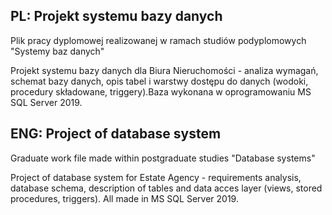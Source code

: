 ## PL: Projekt systemu bazy danych
Plik pracy dyplomowej realizowanej w ramach studiów podyplomowych "Systemy baz danych"

Projekt systemu bazy danych dla Biura Nieruchomości - analiza wymagań, schemat bazy danych,
opis tabel i warstwy dostępu do danych (wodoki, procedury składowane, triggery).Baza wykonana w oprogramowaniu MS SQL Server 2019. 

## ENG: Project of database system

Graduate work file made within postgraduate studies "Database systems"

Project of database system for Estate Agency - requirements analysis, database schema, 
description of tables and data acces layer (views, stored procedures, triggers). All made in MS SQL Server 2019.
